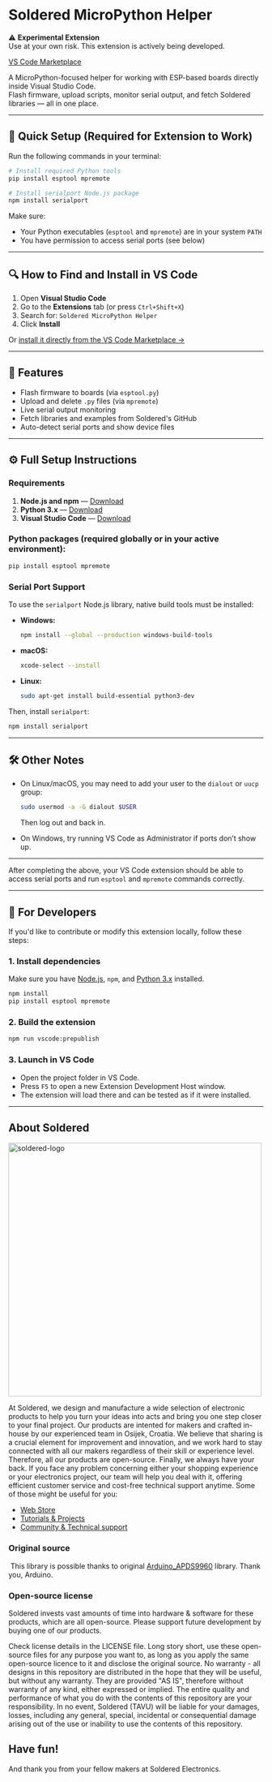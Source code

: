 # Soldered MicroPython Helper

⚠️ **Experimental Extension**  
Use at your own risk. This extension is actively being developed.

[VS Code Marketplace](https://marketplace.visualstudio.com/items?itemName=SolderedElectronics.soldered-micropython-helper&ssr=false)

A MicroPython-focused helper for working with ESP-based boards directly inside Visual Studio Code.  
Flash firmware, upload scripts, monitor serial output, and fetch Soldered libraries — all in one place.

---

## 🚀 Quick Setup (Required for Extension to Work)

Run the following commands in your terminal:

```bash
# Install required Python tools
pip install esptool mpremote

# Install serialport Node.js package
npm install serialport
```

Make sure:
- Your Python executables (`esptool` and `mpremote`) are in your system `PATH`
- You have permission to access serial ports (see below)

---

## 🔍 How to Find and Install in VS Code

1. Open **Visual Studio Code**
2. Go to the **Extensions** tab (or press `Ctrl+Shift+X`)
3. Search for: `Soldered MicroPython Helper`
4. Click **Install**

Or [install it directly from the VS Code Marketplace →](https://marketplace.visualstudio.com/items?itemName=SolderedElectronics.soldered-micropython-helper&ssr=false)

---

## 🔧 Features

- Flash firmware to boards (via `esptool.py`)
- Upload and delete `.py` files (via `mpremote`)
- Live serial output monitoring
- Fetch libraries and examples from Soldered's GitHub
- Auto-detect serial ports and show device files

---

## ⚙️ Full Setup Instructions

### Requirements

1. **Node.js and npm** — [Download](https://nodejs.org/)
2. **Python 3.x** — [Download](https://www.python.org/downloads/)
3. **Visual Studio Code** — [Download](https://code.visualstudio.com/)

### Python packages (required globally or in your active environment):

```bash
pip install esptool mpremote
```

### Serial Port Support

To use the `serialport` Node.js library, native build tools must be installed:

- **Windows:**
  ```bash
  npm install --global --production windows-build-tools
  ```

- **macOS:**
  ```bash
  xcode-select --install
  ```

- **Linux:**
  ```bash
  sudo apt-get install build-essential python3-dev
  ```

Then, install `serialport`:

```bash
npm install serialport
```

---

## 🛠 Other Notes

- On Linux/macOS, you may need to add your user to the `dialout` or `uucp` group:
  ```bash
  sudo usermod -a -G dialout $USER
  ```
  Then log out and back in.

- On Windows, try running VS Code as Administrator if ports don’t show up.

---

After completing the above, your VS Code extension should be able to access serial ports and run `esptool` and `mpremote` commands correctly.

---

## 🧪 For Developers

If you'd like to contribute or modify this extension locally, follow these steps:

### 1. Install dependencies
Make sure you have [Node.js](https://nodejs.org/), `npm`, and [Python 3.x](https://www.python.org/) installed.

```bash
npm install
pip install esptool mpremote
```

### 2. Build the extension
```bash
npm run vscode:prepublish
```

### 3. Launch in VS Code

- Open the project folder in VS Code.
- Press `F5` to open a new Extension Development Host window.
- The extension will load there and can be tested as if it were installed.

---

## About Soldered

<img src="https://raw.githubusercontent.com/e-radionicacom/Soldered-Generic-Arduino-Library/dev/extras/Soldered-logo-color.png" alt="soldered-logo" width="500"/>

At Soldered, we design and manufacture a wide selection of electronic products to help you turn your ideas into acts and bring you one step closer to your final project. Our products are intented for makers and crafted in-house by our experienced team in Osijek, Croatia. We believe that sharing is a crucial element for improvement and innovation, and we work hard to stay connected with all our makers regardless of their skill or experience level. Therefore, all our products are open-source. Finally, we always have your back. If you face any problem concerning either your shopping experience or your electronics project, our team will help you deal with it, offering efficient customer service and cost-free technical support anytime. Some of those might be useful for you:

- [Web Store](https://www.soldered.com/shop)
- [Tutorials & Projects](https://soldered.com/learn)
- [Community & Technical support](https://soldered.com/community)

### Original source
​
This library is possible thanks to original [Arduino_APDS9960](https://github.com/arduino-libraries/Arduino_APDS9960) library. Thank you, Arduino.

### Open-source license

Soldered invests vast amounts of time into hardware & software for these products, which are all open-source. Please support future development by buying one of our products.

Check license details in the LICENSE file. Long story short, use these open-source files for any purpose you want to, as long as you apply the same open-source licence to it and disclose the original source. No warranty - all designs in this repository are distributed in the hope that they will be useful, but without any warranty. They are provided "AS IS", therefore without warranty of any kind, either expressed or implied. The entire quality and performance of what you do with the contents of this repository are your responsibility. In no event, Soldered (TAVU) will be liable for your damages, losses, including any general, special, incidental or consequential damage arising out of the use or inability to use the contents of this repository.

## Have fun!

And thank you from your fellow makers at Soldered Electronics.